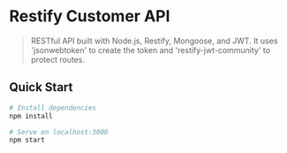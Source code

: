 # Restify Customer API

> RESTful API built with Node.js, Restify, Mongoose, and JWT. It uses 'jsonwebtoken' to create the token and 'restify-jwt-community' to protect routes.

## Quick Start

```bash
# Install dependencies
npm install

# Serve on localhost:3000
npm start
